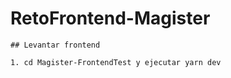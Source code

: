 # RetoFrontend-Magister

```
## Levantar frontend

1. cd Magister-FrontendTest y ejecutar yarn dev 

```